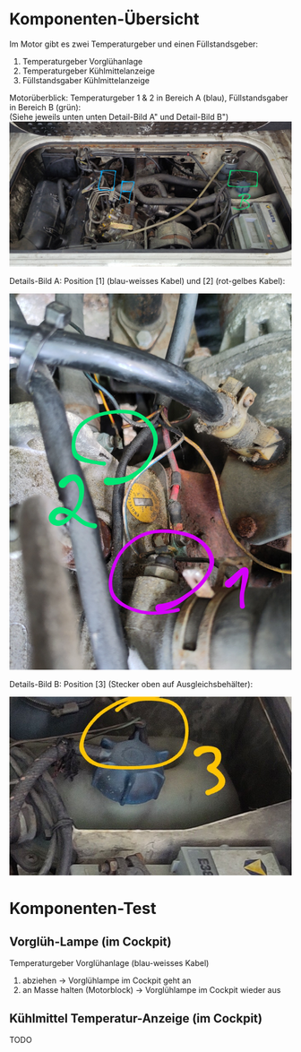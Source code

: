 
Komponenten-Übersicht
=====================
Im Motor gibt es zwei Temperaturgeber und einen Füllstandsgeber:

1. Temperaturgeber Vorglühanlage
2. Temperaturgeber Kühlmittelanzeige
3. Füllstandsgaber Kühlmittelanzeige

Motorüberblick: Temperaturgeber 1 & 2 in Bereich A (blau), Füllstandsgaber in Bereich B (grün):<br>
(Siehe jeweils unten unten Detail-Bild A" und Detail-Bild B")
![](./images/IMG_20240629_115844~5.jpg)

Details-Bild A: Position [1] (blau-weisses Kabel) und [2] (rot-gelbes Kabel):

![](./images/IMG_20240629_115939~2.jpg)

Details-Bild B: Position [3] (Stecker oben auf Ausgleichsbehälter):

![](./images/IMG_20240629_115844~3.jpg)



Komponenten-Test
================

Vorglüh-Lampe (im Cockpit)
------------------------------------------
Temperaturgeber Vorglühanlage (blau-weisses Kabel)
1. abziehen
  -> Vorglühlampe im Cockpit geht an
2. an Masse halten (Motorblock)
  -> Vorglühlampe im Cockpit wieder aus

Kühlmittel Temperatur-Anzeige (im Cockpit)
------------------------------------------
TODO
